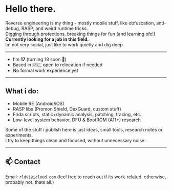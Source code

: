 # Hello there.

Reverse engineering is my thing - mostly mobile stuff, like obfuscation, anti-debug, RASP, and weird runtime tricks.  
Digging through protections, breaking things for fun (and learning ofc!)  
**Currently looking for a job in this field.**  
Im not very social, just like to work quietly and dig deep.  

---

- I'm **17** (turning 18 soon 🎂)  
- Based in 🇵🇱, open to relocation if needed  
- No formal work experience yet
---

## What i do:

- Mobile RE (Android/iOS)
- RASP libs (Promon Shield, DexGuard, custom stuff)
- Frida scripts, static+dynamic analysis, patching, tracing, etc.
- Low-level system behavior, DFU & BootROM (A11+) research

Some of the stuff i publish here is just ideas, small tools, research notes or experiments.  
I try to keep things clean and focused, without unnecessary noise.

---

## 📫 Contact

Email: `rldv1@icloud.com` 
(feel free to reach out if its work-related. otherwise, probably not. thats all.)


<!-- no system is secure - just undiscovered -->
